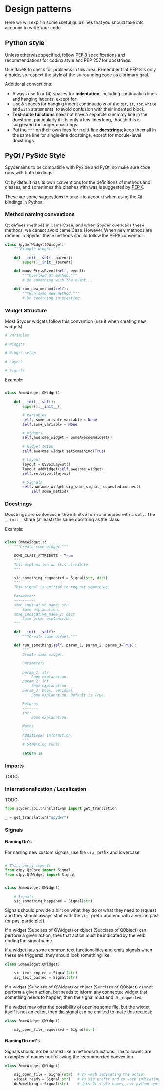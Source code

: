 # Design patterns

Here we will explain some useful guidelines that you should take into accound to write your code.

## Python style

Unless otherwise specified, follow
[PEP 8](https://peps.python.org/pep-0008/) specifications and
recommendations for coding style and
[PEP 257](https://peps.python.org/pep-0257/) for docstrings.

Use flake8 to check for problems in this area. Remember that PEP 8 is only a
guide, so respect the style of the surrounding code as a primary goal.

Additional conventions:

* Always use four (4) spaces for **indentation**, including continuation lines
  and hanging indents, except for:
* Use 8 spaces for hanging indent continuations of the ``def``, ``if``,
  ``for``, ``while`` and ``with`` statements, to avoid confusion with their
  indented block.
* **Test-suite functions** need not have a separate summary line in the
  docstring, particularly if it is only a few lines long, though this is
  suggested for longer docstrings.
* Put the ``"""`` on their own lines for multi-line **docstrings**; keep them
  all in the same line for single-line docstrings, except for module-level
  docstrings.

## PyQt / PySide Style

Spyder aims to be compatible with PySide and PyQt, so make sure code runs with
both bindings.

Qt by default has its own conventions for the definitions of methods and
classes, and sometimes this clashes with was is suggested by
[PEP 8](https://peps.python.org/pep-0008/).

These are some suggestions to take into account when using the Qt bindings in
Python:

### Method naming conventions

Qt defines methods in camelCase, and when Spyder overloads these methods, we
cannot avoid camelCase. However, When new methods are defined in Spyder, these
methods should follow the PEP8 convention:

```python
class SpyderWidget(QWidget):
    """Example widget."""

    def __init__(self, parent):
        super()__init__(parent)

    def mousePressEvent(self, event):
        """Overload Qt method."""
        # Do something with the event...

    def run_new_method(self):
        """Run some new method."""
        # Do something interesting
```

### Widget Structure

Most Spyder widgets follow this convention (use it when creating new widgets)

```python
# Variables

# Widgets

# Widget setup

# Layout

# Signals
```

Example:

```python

class SomeWidget(QWidget):

    def __init__(self):
        super().__init__()

        # Variables
        self._some_private_variable = None
        self.some_variable = None

        # Widgets
        self.awesome_widget = SomeAwesoemWidget()

        # Widget setup
        self.awesome_widget.setSomething(True)

        # Layout
        layout = QVBoxLayout()
        layout.addWidget(self.awesome_widget)
        self.setLayout(layout)

        # Signals
        self.awesome_widget.sig_some_signal_requested.connect(
            self.some_method)
```

### Docstrings

Docstrings are sentences in the infinitive form and ended with a dot `.`.
The `__init__` share (at least) the same docstring as the class.

Example:

```python

class SomeWidget():
    """Create some widget."""

    SOME_CLASS_ATTRIBUTE = True
    """
    This explanation on this attribute.
    """

    sig_something_requested = Signal(str, dict)
    """
    This signal is emitted to request something.

    Parameters
    ----------
    some_indicative_name: str
        Some explanation.
    some_indicative_name_2: dict
        Some other explanation.
    """

    def __init__(self):
        """Create some widget."""

    def run_something(self, param_1, param_2, param_3=True):
        """
        Create some widget.

        Parameters
        ----------
        param_1: str
            Some explanation.
        param_2: int
            Some explanation.
        param_3: bool, optional
            Some explanation. Default is True.

        Returns
        -------
        int:
            Some explanation.

        Notes
        -----
        Additional information.
        """
        # Something runs!

        return 10
```

### Imports

TODO:


### Internationalization / Localization

TODO:

```python
from spyder.api.translations import get_translation

_ = get_translation("spyder")
```

### Signals

#### Naming Do's

For naming new custom signals, use the `sig_` prefix and lowercase:

```python

# Third party imports
from qtpy.QtCore import Signal
from qtpy.QtWidget import Signal


class SomeWidget(QWidget):

    # Signals
    sig_something_happened = Signal(str)
```

Signals should provide a hint on what they do or what they need to request
and they should always start with the `sig_` prefix and end with a verb in
past (or past participle?).

If a widget (Subclass of QWidget) or object (Subclass of QObject) can
perform a given action, then that action must be indicated by the verb
ending the signal name.

If a widget has some common text functionalities and emits signals when
these are triggered, they should look something like:

```python
class SomeWidget(QWidget):

    sig_text_copied = Signal(str)
    sig_text_pasted = Signal(str)
```

If a widget (Subclass of QWidget) or object (Subclass of QObject) cannot
perform a given action, but needs to inform any connected widget that
something needs to happen, then the signal must end in `_requested`.

If a widget may offer the possibility of opening some file, but the widget
itself is not an editor, then the signal can be emitted to make this request:

```python
class SomeWidget(QWidget):

    sig_open_file_requested = Signal(str)
```

#### Naming Do not's

Signals should not be named like a methods/functions. The following are examples
of names not following the recommended convention.

```python
class SomeWidget(QWidget):

    sig_open_file = Signal(str)  # No verb indicating the action
    widget_ready = Signal(str)   # No sig prefix and no verb indicating the action
    doSomething = Signal(str)    # Uses Qt style names, not python ones

```
